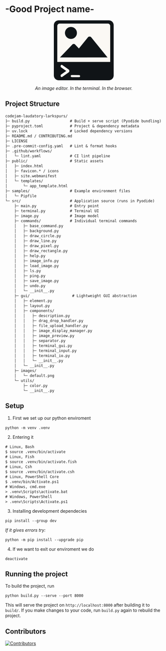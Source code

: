 # -Good Project name-

<p align="center">
    <img src="logo.png" alt="Logo" />
</p>

<p align="center">
    <em>An image editor. In the terminal. In the browser.</em>
</p>

## Project Structure

```text
codejam-laudatory-larkspurs/
├─ build.py                  # Build + serve script (Pyodide bundling)
├─ pyproject.toml            # Project & dependency metadata
├─ uv.lock                   # Locked dependency versions
├─ README.md / CONTRIBUTING.md
├─ LICENSE
├─ .pre-commit-config.yaml   # Lint & format hooks
├─ .github/workflows/
│   └─ lint.yaml             # CI lint pipeline
├─ public/                   # Static assets
│   ├─ index.html
│   ├─ favicon.* / icons
│   ├─ site.webmanifest
│   └─ templates/
│       └─ app_template.html
├─ samples/                  # Example environment files
│   └─ Pipfile
└─ src/                      # Application source (runs in Pyodide)
    ├─ main.py               # Entry point
    ├─ terminal.py           # Terminal UI
    ├─ image.py              # Image model
    ├─ commands/             # Individual terminal commands
    │   ├─ base_command.py
    │   ├─ background.py
    │   ├─ draw_circle.py
    │   ├─ draw_line.py
    │   ├─ draw_pixel.py
    │   ├─ draw_rectangle.py
    │   ├─ help.py
    │   ├─ image_info.py
    │   ├─ load_image.py
    │   ├─ ls.py
    │   ├─ ping.py
    │   ├─ save_image.py
    │   ├─ undo.py
    │   └─ __init__.py
    ├─ gui/                   # Lightweight GUI abstraction
    │   ├─ element.py
    │   ├─ layout.py
    │   ├─ components/
    │   │   ├─ description.py
    │   │   ├─ drag_drop_handler.py
    │   │   ├─ file_upload_handler.py
    │   │   ├─ image_display_manager.py
    │   │   ├─ image_preview.py
    │   │   ├─ separator.py
    │   │   ├─ terminal_gui.py
    │   │   ├─ terminal_input.py
    │   │   ├─ terminal_io.py
    │   │   └─ __init__.py
    │   └─ __init__.py
    ├─ images/
    │   └─ default.png
    └─ utils/
        ├─ color.py
        └─ __init__.py
```

## Setup

1. First we set up our python enviroment

```shell
python -m venv .venv
```

2. Entering it

```shell
# Linux, Bash
$ source .venv/bin/activate
# Linux, Fish
$ source .venv/bin/activate.fish
# Linux, Csh
$ source .venv/bin/activate.csh
# Linux, PowerShell Core
$ .venv/bin/Activate.ps1
# Windows, cmd.exe
> .venv\Scripts\activate.bat
# Windows, PowerShell
> .venv\Scripts\Activate.ps1
```

3. Installing development dependecies

```shell
pip install --group dev
```

_If it gives errors try:_

```shell
python -m pip install --upgrade pip  
```

4. If we want to exit our enviroment we do

```shell
deactivate
```

## Running the project

To build the project, run

```shell
python build.py --serve --port 8000
```

This will serve the project on `http://localhost:8000` after building it to `build/`. If you make changes to your code, run `build.py` again to rebuild the project.

## Contributors

[![Contributors](https://contrib.rocks/image?repo=Miras3210/codejam-laudatory-larkspurs)](https://github.com/Miras3210/codejam-laudatory-larkspurs/graphs/contributors)
